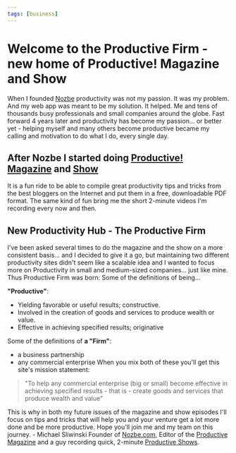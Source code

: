 ```yaml
---
tags: [business]
---
```


# Welcome to the Productive Firm - new home of Productive! Magazine and Show


When I founded [Nozbe][n] productivity was not my passion. It was my problem. And my web app was meant to be my solution. It helped. Me and tens of thousands busy professionals and small companies around the globe. Fast forward 4 years later and productivity has become my passion... or better yet - helping myself and many others become productive became my calling and motivation to do what I do, every single day.

<!--More-->

## After Nozbe I started doing [Productive! Magazine](/magazine/) and [Show](/show/)

It is a fun ride to be able to compile great productivity tips and tricks from the best bloggers on the Internet and put them in a free, downloadable PDF format. The same kind of fun bring me the short 2-minute videos I'm recording every now and then. 

## New Productivity Hub - The Productive Firm

I've been asked several times to do the magazine and the show on a more consistent basis... and I decided to give it a go, but maintaining two different productivity sites didn't seem like a scalable idea and I wanted to focus more on Productivity in small and medium-sized companies... just like mine. Thus Productive Firm was born: Some of the definitions of being…

**"Productive"**: 

  * Yielding favorable or useful results; constructive.
  * Involved in the creation of goods and services to produce wealth or value.
  * Effective in achieving specified results; originative

Some of the definitions of **a "Firm"**: 

  * a business partnership
  * any commercial enterprise
When you mix both of these you'll get this site's mission statement: 

> "To help any commercial enterprise (big or small) become effective in achieving specified results - that is - create goods and services that produce wealth and value"

This is why in both my future issues of the magazine and show episodes I'll focus on tips and tricks that will help you and your venture get a lot more done and be more productive. Hope you'll join me and my team on this journey. - Michael Sliwinski Founder of [Nozbe.com][n], Editor of the [Productive Magazine](/magazine/) and a guy recording quick, 2-minute [Productive Shows](/show/).


[n]: https://michael.gratis/nozbe